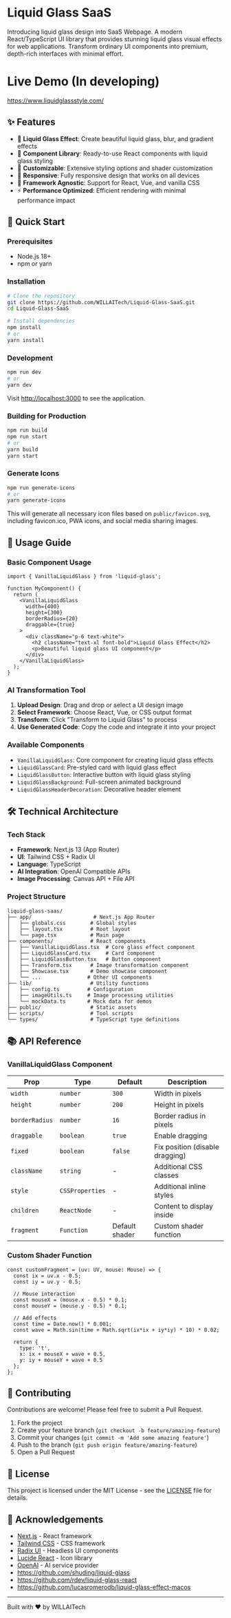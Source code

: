 # Liquid Glass SaaS

Introducing liquid glass design into SaaS Webpage. A modern React/TypeScript UI library that provides stunning liquid glass visual effects for web applications. Transform ordinary UI components into premium, depth-rich interfaces with minimal effort.


# Live Demo (In developing)
https://www.liquidglassstyle.com/






## ✨ Features

- 🔮 **Liquid Glass Effect**: Create beautiful liquid glass, blur, and gradient effects
- 🧩 **Component Library**: Ready-to-use React components with liquid glass styling
- 🎨 **Customizable**: Extensive styling options and shader customization
- 📱 **Responsive**: Fully responsive design that works on all devices
- 🔧 **Framework Agnostic**: Support for React, Vue, and vanilla CSS
- ⚡ **Performance Optimized**: Efficient rendering with minimal performance impact

## 🚀 Quick Start

### Prerequisites

- Node.js 18+
- npm or yarn

### Installation

```bash
# Clone the repository
git clone https://github.com/WILLAITech/Liquid-Glass-SaaS.git
cd Liquid-Glass-SaaS

# Install dependencies
npm install
# or
yarn install
```


### Development

```bash
npm run dev
# or
yarn dev
```

Visit [http://localhost:3000](http://localhost:3000) to see the application.

### Building for Production

```bash
npm run build
npm run start
# or
yarn build
yarn start
```

### Generate Icons

```bash
npm run generate-icons
# or
yarn generate-icons
```

This will generate all necessary icon files based on `public/favicon.svg`, including favicon.ico, PWA icons, and social media sharing images.

## 📖 Usage Guide

### Basic Component Usage

```tsx
import { VanillaLiquidGlass } from 'liquid-glass';

function MyComponent() {
  return (
    <VanillaLiquidGlass 
      width={400} 
      height={300} 
      borderRadius={20}
      draggable={true}
    >
      <div className="p-6 text-white">
        <h2 className="text-xl font-bold">Liquid Glass Effect</h2>
        <p>Beautiful liquid glass UI component</p>
      </div>
    </VanillaLiquidGlass>
  );
}
```

### AI Transformation Tool

1. **Upload Design**: Drag and drop or select a UI design image
2. **Select Framework**: Choose React, Vue, or CSS output format
3. **Transform**: Click "Transform to Liquid Glass" to process
4. **Use Generated Code**: Copy the code and integrate it into your project

### Available Components

- `VanillaLiquidGlass`: Core component for creating liquid glass effects
- `LiquidGlassCard`: Pre-styled card with liquid glass effect
- `LiquidGlassButton`: Interactive button with liquid glass styling
- `LiquidGlassBackground`: Full-screen animated background
- `LiquidGlassHeaderDecoration`: Decorative header element

## 🛠️ Technical Architecture

### Tech Stack

- **Framework**: Next.js 13 (App Router)
- **UI**: Tailwind CSS + Radix UI
- **Language**: TypeScript
- **AI Integration**: OpenAI Compatible APIs
- **Image Processing**: Canvas API + File API

### Project Structure

```
liquid-glass-saas/
├── app/                    # Next.js App Router
│   ├── globals.css        # Global styles
│   ├── layout.tsx         # Root layout
│   └── page.tsx           # Main page
├── components/            # React components
│   ├── VanillaLiquidGlass.tsx  # Core glass effect component
│   ├── LiquidGlassCard.tsx     # Card component
│   ├── LiquidGlassButton.tsx   # Button component
│   ├── Transform.tsx      # Image transformation component
│   ├── Showcase.tsx       # Demo showcase component
│   └── ...               # Other UI components
├── lib/                   # Utility functions
│   ├── config.ts         # Configuration
│   ├── imageUtils.ts     # Image processing utilities
│   └── mockData.ts       # Mock data for demos
├── public/                # Static assets
├── scripts/               # Tool scripts
└── types/                 # TypeScript type definitions
```


## 📚 API Reference

### VanillaLiquidGlass Component

| Prop | Type | Default | Description |
|------|------|---------|-------------|
| `width` | `number` | `300` | Width in pixels |
| `height` | `number` | `200` | Height in pixels |
| `borderRadius` | `number` | `16` | Border radius in pixels |
| `draggable` | `boolean` | `true` | Enable dragging |
| `fixed` | `boolean` | `false` | Fix position (disable dragging) |
| `className` | `string` | - | Additional CSS classes |
| `style` | `CSSProperties` | - | Additional inline styles |
| `children` | `ReactNode` | - | Content to display inside |
| `fragment` | `Function` | Default shader | Custom shader function |

### Custom Shader Function

```tsx
const customFragment = (uv: UV, mouse: Mouse) => {
  const ix = uv.x - 0.5;
  const iy = uv.y - 0.5;
  
  // Mouse interaction
  const mouseX = (mouse.x - 0.5) * 0.1;
  const mouseY = (mouse.y - 0.5) * 0.1;
  
  // Add effects
  const time = Date.now() * 0.001;
  const wave = Math.sin(time + Math.sqrt(ix*ix + iy*iy) * 10) * 0.02;
  
  return {
    type: 't',
    x: ix + mouseX + wave + 0.5,
    y: iy + mouseY + wave + 0.5
  };
};
```

## 🤝 Contributing

Contributions are welcome! Please feel free to submit a Pull Request.

1. Fork the project
2. Create your feature branch (`git checkout -b feature/amazing-feature`)
3. Commit your changes (`git commit -m 'Add some amazing feature'`)
4. Push to the branch (`git push origin feature/amazing-feature`)
5. Open a Pull Request

## 📄 License

This project is licensed under the MIT License - see the [LICENSE](LICENSE) file for details.

## 🙏 Acknowledgements

- [Next.js](https://nextjs.org/) - React framework
- [Tailwind CSS](https://tailwindcss.com/) - CSS framework
- [Radix UI](https://www.radix-ui.com/) - Headless UI components
- [Lucide React](https://lucide.dev/) - Icon library
- [OpenAI](https://openai.com/) - AI service provider
- https://github.com/shuding/liquid-glass
- https://github.com/rdev/liquid-glass-react
- https://github.com/lucasromerodb/liquid-glass-effect-macos


---

Built with ❤️ by WILLAITech
